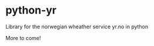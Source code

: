 python-yr
=================
Library for the norwegian wheather service yr.no in python

More to come!
